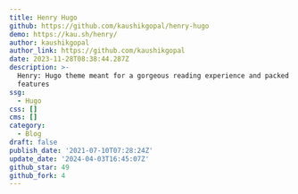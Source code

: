 ```yaml
---
title: Henry Hugo
github: https://github.com/kaushikgopal/henry-hugo
demo: https://kau.sh/henry/
author: kaushikgopal
author_link: https://github.com/kaushikgopal
date: 2023-11-28T08:38:44.287Z
description: >-
  Henry: Hugo theme meant for a gorgeous reading experience and packed with
  features
ssg:
  - Hugo
css: []
cms: []
category:
  - Blog
draft: false
publish_date: '2021-07-10T07:28:24Z'
update_date: '2024-04-03T16:45:07Z'
github_star: 49
github_fork: 4
---
```

